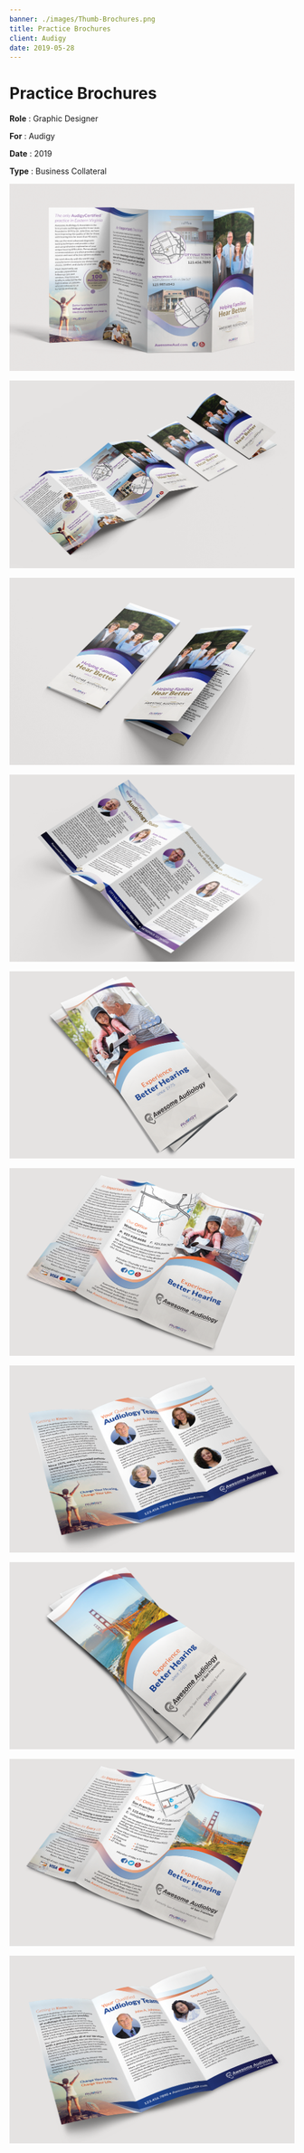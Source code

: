 ```yaml
---
banner: ./images/Thumb-Brochures.png
title: Practice Brochures
client: Audigy
date: 2019-05-28
---
```


# Practice Brochures

**Role**
: Graphic Designer

**For**
: Audigy

**Date**
: 2019

**Type**
: Business Collateral

![](./images/Pieces-Brochures-01_Hecker.png "Four-panel brochure template utilizing waves, a popular visual theme in audiology.")

![](./images/Pieces-Brochures-02_Hecker.png)

![](./images/Pieces-Brochures-03_Hecker.png)

![](./images/Pieces-Brochures-04_Hecker.png)

![](./images/Pieces-Brochures-05_Sanford.png "Trifold brochure for the wave theme template")

![](./images/Pieces-Brochures-06_Sanford.png)

![](./images/Pieces-Brochures-07_Sanford.png)

![](./images/Pieces-Brochures-08_Sanford.png)

![](./images/Pieces-Brochures-09_Sanford.png)

![](./images/Pieces-Brochures-10_Sanford.png)
